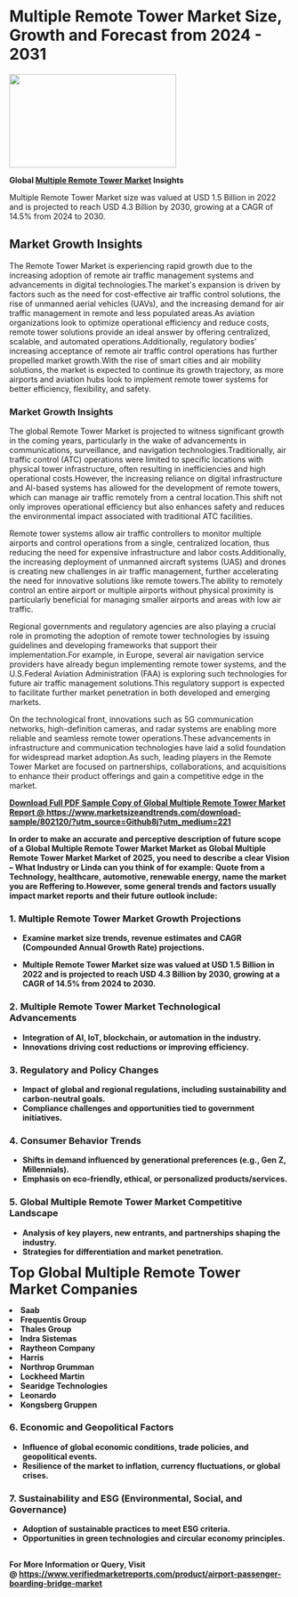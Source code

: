 <H1>Multiple Remote Tower Market Size, Growth and Forecast from 2024 - 2031</H1><img class="aligncenter size-medium wp-image-584254" src="https://thirdeyenews.in/wp-content/uploads/2024/09/Global-Market-Research-300x168.jpeg" alt="" width="300" height="168" /><p><strong>Global&nbsp;<a href="https://www.marketsizeandtrends.com/download-sample/802120/?utm_source=Github8j?utm_medium=221">Multiple Remote Tower Market</a> Insights</strong></p><p>Multiple Remote Tower Market size was valued at USD 1.5 Billion in 2022 and is projected to reach USD 4.3 Billion by 2030, growing at a CAGR of 14.5% from 2024 to 2030.</p><p><h2>Market Growth Insights</h2> <p>The Remote Tower Market is experiencing rapid growth due to the increasing adoption of remote air traffic management systems and advancements in digital technologies.The market's expansion is driven by factors such as the need for cost-effective air traffic control solutions, the rise of unmanned aerial vehicles (UAVs), and the increasing demand for air traffic management in remote and less populated areas.As aviation organizations look to optimize operational efficiency and reduce costs, remote tower solutions provide an ideal answer by offering centralized, scalable, and automated operations.Additionally, regulatory bodies' increasing acceptance of remote air traffic control operations has further propelled market growth.With the rise of smart cities and air mobility solutions, the market is expected to continue its growth trajectory, as more airports and aviation hubs look to implement remote tower systems for better efficiency, flexibility, and safety.</p> <p><strong><a href="#"></a></strong></p> <h3>Market Growth Insights</h3> <p>The global Remote Tower Market is projected to witness significant growth in the coming years, particularly in the wake of advancements in communications, surveillance, and navigation technologies.Traditionally, air traffic control (ATC) operations were limited to specific locations with physical tower infrastructure, often resulting in inefficiencies and high operational costs.However, the increasing reliance on digital infrastructure and AI-based systems has allowed for the development of remote towers, which can manage air traffic remotely from a central location.This shift not only improves operational efficiency but also enhances safety and reduces the environmental impact associated with traditional ATC facilities.</p> <p>Remote tower systems allow air traffic controllers to monitor multiple airports and control operations from a single, centralized location, thus reducing the need for expensive infrastructure and labor costs.Additionally, the increasing deployment of unmanned aircraft systems (UAS) and drones is creating new challenges in air traffic management, further accelerating the need for innovative solutions like remote towers.The ability to remotely control an entire airport or multiple airports without physical proximity is particularly beneficial for managing smaller airports and areas with low air traffic.</p> <p>Regional governments and regulatory agencies are also playing a crucial role in promoting the adoption of remote tower technologies by issuing guidelines and developing frameworks that support their implementation.For example, in Europe, several air navigation service providers have already begun implementing remote tower systems, and the U.S.Federal Aviation Administration (FAA) is exploring such technologies for future air traffic management solutions.This regulatory support is expected to facilitate further market penetration in both developed and emerging markets.</p> <p>On the technological front, innovations such as 5G communication networks, high-definition cameras, and radar systems are enabling more reliable and seamless remote tower operations.These advancements in infrastructure and communication technologies have laid a solid foundation for widespread market adoption.As such, leading players in the Remote Tower Market are focused on partnerships, collaborations, and acquisitions to enhance their product offerings and gain a competitive edge in the market.</p> <p><strong><a href="#"></p><p><span class=""><strong>Download Full PDF Sample Copy of Global Multiple Remote Tower Market Report</strong> @ <a href="https://www.marketsizeandtrends.com/download-sample/802120/?utm_source=Github8j?utm_medium=221" target="_blank">https://www.marketsizeandtrends.com/download-sample/802120/?utm_source=Github8j?utm_medium=221</a></span></p><p>In order to make an accurate and perceptive description of future scope of a Global&nbsp;Multiple Remote Tower Market Market as Global&nbsp;Multiple Remote Tower Market Market of 2025, you need to describe a clear Vision &ndash; What Industry or Linda can you think of for example: Quote from a Technology, healthcare, automotive, renewable energy, name the market you are Reffering to.However, some general trends and factors usually impact market reports and their future outlook include:</p><h3>1.&nbsp;<strong>Multiple Remote Tower Market Growth Projections</strong></h3><ul><li>Examine market size trends, revenue estimates and CAGR (Compounded Annual Growth Rate) projections.</li><li><p>Multiple Remote Tower Market size was valued at USD 1.5 Billion in 2022 and is projected to reach USD 4.3 Billion by 2030, growing at a CAGR of 14.5% from 2024 to 2030.</p></li></ul><h3>2.&nbsp;<strong>Multiple Remote Tower Market Technological Advancements</strong></h3><ul><li>Integration of AI, IoT, blockchain, or automation in the industry.</li><li>Innovations driving cost reductions or improving efficiency.</li></ul><h3>3.&nbsp;<strong>Regulatory and Policy Changes</strong></h3><ul><li>Impact of global and regional regulations, including sustainability and carbon-neutral goals.</li><li>Compliance challenges and opportunities tied to government initiatives.</li></ul><h3>4.&nbsp;<strong>Consumer Behavior Trends</strong></h3><ul><li>Shifts in demand influenced by generational preferences (e.g., Gen Z, Millennials).</li><li>Emphasis on eco-friendly, ethical, or personalized products/services.</li></ul><h3>5.&nbsp;<strong>Global Multiple Remote Tower Market Competitive Landscape</strong></h3><ul><li>Analysis of key players, new entrants, and partnerships shaping the industry.</li><li>Strategies for differentiation and market penetration.</li></ul><p data-pm-slice="1 1 []"><span style="color: inherit; font-family: inherit; font-size: 25px;">Top Global Multiple Remote Tower Market Companies</span></p><div class="" data-test-id=""><p><li>Saab</li><li> Frequentis Group</li><li> Thales Group</li><li> Indra Sistemas</li><li> Raytheon Company</li><li> Harris</li><li> Northrop Grumman</li><li> Lockheed Martin</li><li> Searidge Technologies</li><li> Leonardo</li><li> Kongsberg Gruppen</li></p></div><h3>6.&nbsp;<strong>Economic and Geopolitical Factors</strong></h3><ul><li>Influence of global economic conditions, trade policies, and geopolitical events.</li><li>Resilience of the market to inflation, currency fluctuations, or global crises.</li></ul><h3>7.&nbsp;<strong>Sustainability and ESG (Environmental, Social, and Governance)</strong></h3><ul><li>Adoption of sustainable practices to meet ESG criteria.</li><li>Opportunities in green technologies and circular economy principles.</li></ul><h2><strong style="font-size: 14px;">For More Information or Query, Visit @&nbsp;</strong><a style="background-color: #ffffff; font-size: 14px;" href="https://www.marketsizeandtrends.com/report/multiple-remote-tower-market/" target="_blank">https://www.verifiedmarketreports.com/product/airport-passenger-boarding-bridge-market</a></h2>